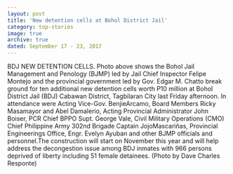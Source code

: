 ```yaml
---
layout: post
title: 'New detention cells at Bohol District Jail'
category: top-stories
image: true
archive: true
dated: September 17 - 23, 2017
---
```


BDJ NEW DETENTION CELLS. Photo above shows the Bohol Jail Management and Penology (BJMP) led by Jail Chief Inspector Felipe Montejo and the provincial government led by Gov. Edgar M. Chatto break ground for ten additional new detention cells worth P10 million at Bohol District Jail (BDJ) Cabawan District, Tagbilaran City last Friday afternoon. In attendance were Acting Vice-Gov. BenjieArcamo, Board Members Ricky Masamayor and Abel Damalerio, Acting Provincial Administrator John Boiser, PCR Chief BPPO Supt. George Vale, Civil Military Operations (CMO) Chief Philippine Army 302nd Brigade Captain JojoMascariñas, Provincial Engineerings Office, Engr. Evelyn Ayuban and other BJMP officials and personnel.The construction will start on November this year and will help address the decongestion issue among BDJ inmates with 966 persons deprived of liberty including 51 female detainees. (Photo by Dave Charles Responte)